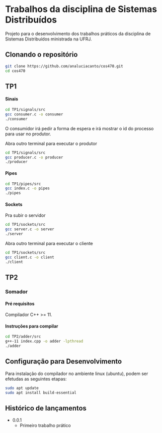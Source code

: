 # Trabalhos da disciplina de Sistemas Distribuídos

Projeto para o desenvolvimento dos trabalhos práticos da disciplina de Sistemas Distribuídos ministrada na UFRJ. 


## Clonando o repositório 


```sh
git clone https://github.com/analuciacanto/cos470.git
cd cos470
```

## TP1

#### Sinais 


```sh
cd TP1/signals/src
gcc consumer.c -o consumer
./consumer

```

O consumidor irá pedir a forma de espera e irá mostrar o id do processo para usar no produtor. 

Abra outro terminal para executar o produtor


```sh
cd TP1/signals/src
gcc producer.c -o producer
./producer

```


#### Pipes

```sh
cd TP1/pipes/src
gcc index.c -o pipes
./pipes

```

#### Sockets

Pra subir o servidor 

```sh
cd TP1/sockets/src
gcc server.c -o server
./server

```

Abra outro terminal para executar o cliente


```sh
cd TP1/sockets/src
gcc client.c -o client
./client

```

## TP2

### Somador

#### Pré requisitos
Compilador C++ >= 11. 

#### Instruções para compilar
```sh
cd TP2/adder/src
g++-11 index.cpp -o adder -lpthread
./adder

```

## Configuração para Desenvolvimento

Para instalação do compilador no ambiente linux (ubuntu), podem ser efetudas as seguintes etapas:

```sh
sudo apt update
sudo apt install build-essential
```

## Histórico de lançamentos

* 0.0.1
    * Primeiro trabalho prático

